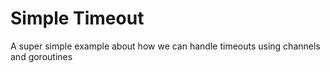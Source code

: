 # Simple Timeout

A super simple example about how we can handle timeouts using channels and goroutines
